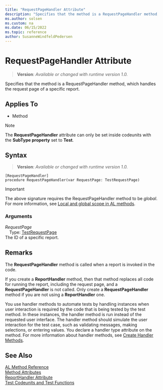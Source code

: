 ```yaml
---
title: "RequestPageHandler Attribute"
description: "Specifies that the method is a RequestPageHandler method, which handles the request page of a specific report."
ms.author: solsen
ms.custom: na
ms.date: 06/15/2022
ms.topic: reference
author: SusanneWindfeldPedersen
---
```

[//]: # (START>DO_NOT_EDIT)
[//]: # (IMPORTANT:Do not edit any of the content between here and the END>DO_NOT_EDIT.)
[//]: # (Any modifications should be made in the .xml files in the ModernDev repo.)

# RequestPageHandler Attribute
> **Version**: _Available or changed with runtime version 1.0._

Specifies that the method is a RequestPageHandler method, which handles the request page of a specific report.


## Applies To

- Method

> [!NOTE]
> The **RequestPageHandler** attribute can only be set inside codeunits with the **SubType property** set to **Test**.

## Syntax


> **Version**: _Available or changed with runtime version 1.0._
```AL
[RequestPageHandler]
procedure RequestPageHandler(var RequestPage: TestRequestPage)
```
> [!IMPORTANT]
> The above signature requires the RequestPageHandler method to be *global*. For more information, see [Local and global scope in AL methods](../devenv-al-methods.md%23local-and-global-scope).

### Arguments
*RequestPage*  
&emsp;Type: [TestRequestPage](../methods-auto/testrequestpage/testrequestpage-data-type.md)  
The ID of a specific report.  

[//]: # (IMPORTANT: END>DO_NOT_EDIT)

## Remarks

The **RequestPageHandler** method is called when a report is invoked in the code. 

If you create a **ReportHandler** method, then that method replaces all code for running the report, including the request page, and a **RequestPageHandler** is not called. Only create a **RequestPageHandler** method if you are not using a **ReportHandler** one. 

You use handler methods to automate tests by handling instances when user interaction is required by the code that is being tested by the test method. In these instances, the handler method is run instead of the requested user interface. The handler method should simulate the user interaction for the test case, such as validating messages, making selections, or entering values. You declare a handler type attribute on the method. For more information about handler methods, see [Create Handler Methods](../devenv-creating-handler-methods.md).

## See Also

[AL Method Reference](../methods-auto/library.md)  
[Method Attributes](devenv-method-attributes.md)  
[ReportHandler Attribute](devenv-reporthandler-attribute.md)  
[Test Codeunits and Test Functions](../devenv-test-codeunits-and-test-methods.md)